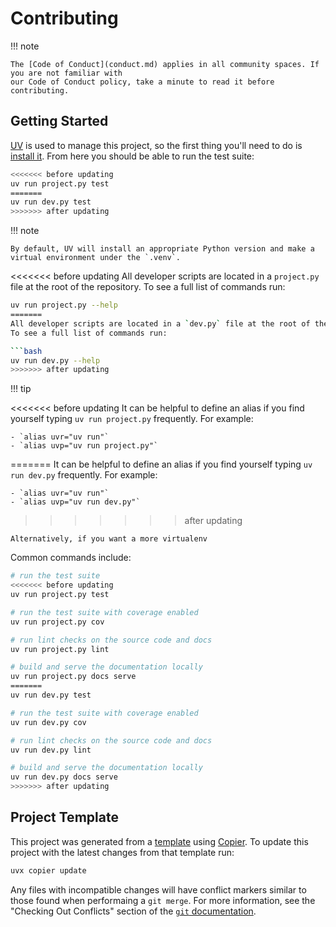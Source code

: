 # Contributing

!!! note

    The [Code of Conduct](conduct.md) applies in all community spaces. If you are not familiar with
    our Code of Conduct policy, take a minute to read it before contributing.

## Getting Started

[UV](https://docs.astral.sh/uv/) is used to manage this project, so the first thing
you'll need to do is [install it](https://docs.astral.sh/uv/getting-started/installation/).
From here you should be able to run the test suite:

```bash
<<<<<<< before updating
uv run project.py test
=======
uv run dev.py test
>>>>>>> after updating
```

!!! note

    By default, UV will install an appropriate Python version and make a virtual environment under the `.venv`.

<<<<<<< before updating
All developer scripts are located in a `project.py` file at the root of the repository.
To see a full list of commands run:

```bash
uv run project.py --help
=======
All developer scripts are located in a `dev.py` file at the root of the repository.
To see a full list of commands run:

```bash
uv run dev.py --help
>>>>>>> after updating
```

!!! tip

<<<<<<< before updating
    It can be helpful to define an alias if you find yourself typing `uv run project.py` frequently. For example:

    - `alias uvr="uv run"`
    - `alias uvp="uv run project.py"`
=======
    It can be helpful to define an alias if you find yourself typing `uv run dev.py` frequently. For example:

    - `alias uvr="uv run"`
    - `alias uvp="uv run dev.py"`
>>>>>>> after updating

    Alternatively, if you want a more virtualenv

Common commands include:

```bash
# run the test suite
<<<<<<< before updating
uv run project.py test

# run the test suite with coverage enabled
uv run project.py cov

# run lint checks on the source code and docs
uv run project.py lint

# build and serve the documentation locally
uv run project.py docs serve
=======
uv run dev.py test

# run the test suite with coverage enabled
uv run dev.py cov

# run lint checks on the source code and docs
uv run dev.py lint

# build and serve the documentation locally
uv run dev.py docs serve
>>>>>>> after updating
```

## Project Template

This project was generated from a [template](https://github.com/rmorshea/python-copier-template)
using [Copier](https://github.com/copier-org/copier). To update this project with the latest
changes from that template run:

```bash
uvx copier update
```

Any files with incompatible changes will have conflict markers similar to those found when
performaing a `git merge`. For more information, see the "Checking Out Conflicts" section
of the [`git` documentation](https://git-scm.com/book/en/v2/Git-Tools-Advanced-Merging).
